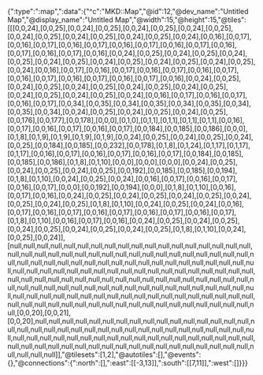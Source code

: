 {":type":":map",":data":{"^c":"MKD::Map","@id":12,"@dev_name":"Untitled Map","@display_name":"Untitled Map","@width":15,"@height":15,"@tiles":[[[0,0,24],[0,0,25],[0,0,24],[0,0,25],[0,0,24],[0,0,25],[0,0,24],[0,0,25],[0,0,24],[0,0,25],[0,0,24],[0,0,25],[0,0,24],[0,0,25],[0,0,24],[0,0,16],[0,0,17],[0,0,16],[0,0,17],[0,0,16],[0,0,17],[0,0,16],[0,0,17],[0,0,16],[0,0,17],[0,0,16],[0,0,17],[0,0,16],[0,0,17],[0,0,16],[0,0,24],[0,0,25],[0,0,24],[0,0,25],[0,0,24],[0,0,25],[0,0,24],[0,0,25],[0,0,24],[0,0,25],[0,0,24],[0,0,25],[0,0,24],[0,0,25],[0,0,24],[0,0,16],[0,0,17],[0,0,16],[0,0,17],[0,0,16],[0,0,17],[0,0,16],[0,0,17],[0,0,16],[0,0,17],[0,0,16],[0,0,17],[0,0,16],[0,0,17],[0,0,16],[0,0,24],[0,0,25],[0,0,24],[0,0,25],[0,0,24],[0,0,25],[0,0,24],[0,0,25],[0,0,24],[0,0,25],[0,0,24],[0,0,25],[0,0,24],[0,0,25],[0,0,24],[0,0,16],[0,0,17],[0,0,16],[0,0,17],[0,0,16],[0,0,17],[0,0,34],[0,0,35],[0,0,34],[0,0,35],[0,0,34],[0,0,35],[0,0,34],[0,0,35],[0,0,34],[0,0,24],[0,0,25],[0,0,24],[0,0,25],[0,0,24],[0,0,25],[0,0,176],[0,0,177],[0,0,178],[0,0,0],[0,1,0],[0,1,1],[0,1,1],[0,1,1],[0,1,1],[0,0,16],[0,0,17],[0,0,16],[0,0,17],[0,0,16],[0,0,17],[0,0,184],[0,0,185],[0,0,186],[0,0,0],[0,1,8],[0,1,9],[0,1,9],[0,1,9],[0,1,9],[0,0,24],[0,0,25],[0,0,24],[0,0,25],[0,0,24],[0,0,25],[0,0,184],[0,0,185],[0,0,232],[0,0,178],[0,1,8],[0,1,24],[0,1,17],[0,1,17],[0,1,17],[0,0,16],[0,0,17],[0,0,16],[0,0,17],[0,0,16],[0,0,17],[0,0,184],[0,0,185],[0,0,185],[0,0,186],[0,1,8],[0,1,10],[0,0,0],[0,0,0],[0,0,0],[0,0,24],[0,0,25],[0,0,24],[0,0,25],[0,0,24],[0,0,25],[0,0,192],[0,0,185],[0,0,185],[0,0,194],[0,1,8],[0,1,10],[0,0,24],[0,0,25],[0,0,24],[0,0,16],[0,0,17],[0,0,16],[0,0,17],[0,0,16],[0,0,17],[0,0,0],[0,0,192],[0,0,194],[0,0,0],[0,1,8],[0,1,10],[0,0,16],[0,0,17],[0,0,16],[0,0,24],[0,0,25],[0,0,24],[0,0,25],[0,0,24],[0,0,25],[0,0,24],[0,0,25],[0,0,24],[0,0,25],[0,1,8],[0,1,10],[0,0,24],[0,0,25],[0,0,24],[0,0,16],[0,0,17],[0,0,16],[0,0,17],[0,0,16],[0,0,17],[0,0,16],[0,0,17],[0,0,16],[0,0,17],[0,1,8],[0,1,10],[0,0,16],[0,0,17],[0,0,16],[0,0,24],[0,0,25],[0,0,24],[0,0,25],[0,0,24],[0,0,25],[0,0,24],[0,0,25],[0,0,24],[0,0,25],[0,1,8],[0,1,10],[0,0,24],[0,0,25],[0,0,24]],[null,null,null,null,null,null,null,null,null,null,null,null,null,null,null,null,null,null,null,null,null,null,null,null,null,null,null,null,null,null,null,null,null,null,null,null,null,null,null,null,null,null,null,null,null,null,null,null,null,null,null,null,null,null,null,null,null,null,null,null,null,null,null,null,null,null,null,null,null,null,null,null,null,null,null,null,null,null,null,null,null,null,null,null,null,null,null,null,null,null,null,null,null,null,null,null,null,null,null,null,null,null,null,null,null,null,null,null,null,null,null,null,null,null,null,null,null,null,null,null,null,null,null,null,null,null,null,null,null,null,null,null,null,null,null,null,null,null,null,null,null,null,null,null,null,null,null,[0,0,20],[0,0,21],[0,0,20],null,null,null,null,null,null,null,null,null,null,null,null,null,null,null,null,null,null,null,null,null,null,null,null,null,null,null,null,null,null,null,null,null,null,null,null,null,null,null,null,null,null,null,null,null,null,null,null,null,null,null,null,null,null,null,null,null,null,null,null,null,null,null,null,null,null,null,null,null,null,null,null,null,null,null]],"@tilesets":[1,2],"@autotiles":[],"@events":{},"@connections":{":north":[],":east":[[-3,13]],":south":[[7,11]],":west":[]}}}
